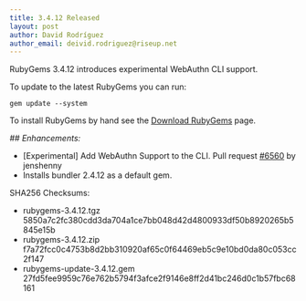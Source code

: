 ```yaml
---
title: 3.4.12 Released
layout: post
author: David Rodríguez
author_email: deivid.rodriguez@riseup.net
---
```


RubyGems 3.4.12 introduces experimental WebAuthn CLI support.

To update to the latest RubyGems you can run:

    gem update --system

To install RubyGems by hand see the [Download RubyGems][download] page.


_## Enhancements:_

* [Experimental] Add WebAuthn Support to the CLI. Pull request
  [#6560](https://github.com/rubygems/rubygems/pull/6560) by jenshenny
* Installs bundler 2.4.12 as a default gem.


SHA256 Checksums:

* rubygems-3.4.12.tgz  
  5850a7c2fc380cdd3da704a1ce7bb048d42d4800933df50b8920265b5845e15b
* rubygems-3.4.12.zip  
  f7a72fcc0c4753b8d2bb310920af65c0f64469eb5c9e10bd0da80c053cc2f147
* rubygems-update-3.4.12.gem  
  27fd5fee9959c76e762b5794f3afce2f9146e8ff2d41bc246d0c1b57fbc68161


[download]: https://rubygems.org/pages/download


